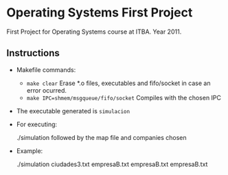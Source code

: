 Operating Systems First Project
================================

First Project for Operating Systems course at ITBA. Year 2011.

## Instructions

- Makefile commands:
  - `make clear` Erase *.o files, executables and fifo/socket in case an error ocurred.
  - `make IPC=shmem/msgqueue/fifo/socket` Compiles with the chosen IPC

- The executable generated is `simulacion`

- For executing:

  ./simulation followed by the map file and companies chosen

- Example:

  ./simulation ciudades3.txt empresaB.txt empresaB.txt empresaB.txt
